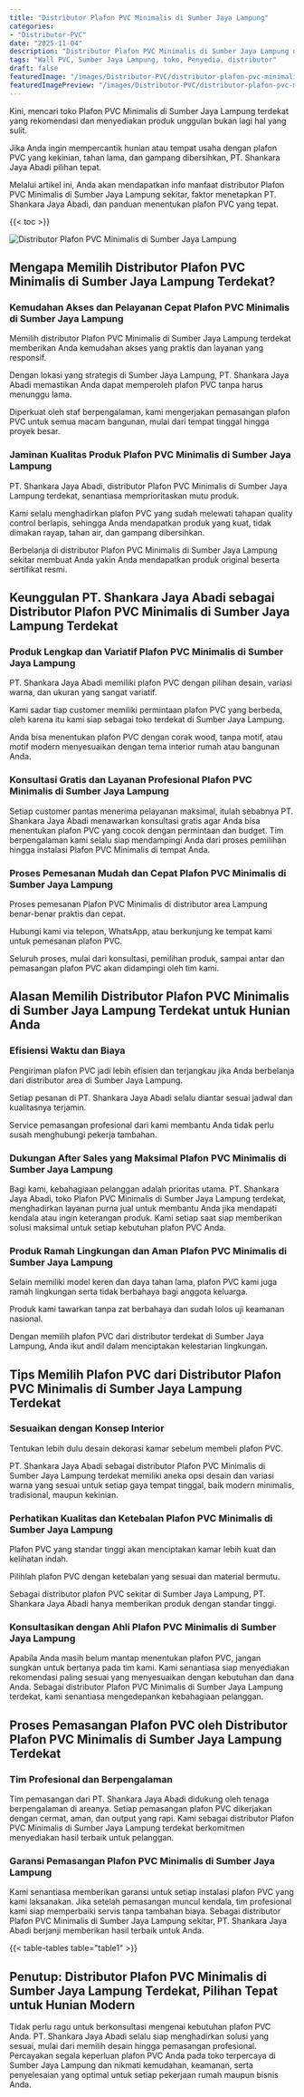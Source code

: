 ```yaml
---
title: "Distributor Plafon PVC Minimalis di Sumber Jaya Lampung"
categories:
- "Distributor-PVC"
date: "2025-11-04"
description: "Distributor Plafon PVC Minimalis di Sumber Jaya Lampung untuk hunian, kantor, dan ritel. Material unggulan, pilihan motif, warna menarik, beserta servis penempatan oleh tim profesional serta jaminan resmi!|Layanan distribusi Plafon PVC Minimalis di Sumber Jaya Lampung bagi kebutuhan hunian, office, atau toko, beserta produk unggulan dan penempatan oleh teknisi ahli serta jaminan resmi.|Solusi Plafon PVC Minimalis di Sumber Jaya Lampung yang andal bagi tempat tinggal, office, serta ritel, bersama produk berkualitas dan pemasangan ditangani oleh teknisi ahli dan jaminan resmi.|Penyediaan Plafon PVC Minimalis di Sumber Jaya Lampung bagi rumah, office, dan ritel, dengan panel unggulan dan pemasangan ditangani oleh tenaga ahli ahli, disertai beserta garansi resmi.}"
tags: "Wall PVC, Sumber Jaya Lampung, toko, Penyedia, distributor"
draft: false
featuredImage: "/images/Distributor-PVC/distributor-plafon-pvc-minimalis-di-sumber-jaya-lampung.png"
featuredImagePreview: "/images/Distributor-PVC/distributor-plafon-pvc-minimalis-di-sumber-jaya-lampung.png"
---
```


Kini, mencari toko Plafon PVC Minimalis di Sumber Jaya Lampung terdekat yang rekomendasi dan menyediakan produk unggulan bukan lagi hal yang sulit.

Jika Anda ingin mempercantik hunian atau tempat usaha dengan plafon PVC yang kekinian, tahan lama, dan gampang dibersihkan, PT. Shankara Jaya Abadi pilihan tepat.

Melalui artikel ini, Anda akan mendapatkan info manfaat distributor Plafon PVC Minimalis di Sumber Jaya Lampung sekitar, faktor menetapkan PT. Shankara Jaya Abadi, dan panduan menentukan plafon PVC yang tepat.

{{< toc >}}

![Distributor Plafon PVC Minimalis di Sumber Jaya Lampung](/images/Distributor-PVC/Distributor-Plafon-PVC-Minimalis-di-Sumber-Jaya-Lampung.png)

## Mengapa Memilih Distributor Plafon PVC Minimalis di Sumber Jaya Lampung Terdekat?

### Kemudahan Akses dan Pelayanan Cepat Plafon PVC Minimalis di Sumber Jaya Lampung

Memilih distributor Plafon PVC Minimalis di Sumber Jaya Lampung terdekat memberikan Anda kemudahan akses yang praktis dan layanan yang responsif.

Dengan lokasi yang strategis di Sumber Jaya Lampung, PT. Shankara Jaya Abadi memastikan Anda dapat memperoleh plafon PVC tanpa harus menunggu lama.

Diperkuat oleh staf berpengalaman, kami mengerjakan pemasangan plafon PVC untuk semua macam bangunan, mulai dari tempat tinggal hingga proyek besar.

### Jaminan Kualitas Produk Plafon PVC Minimalis di Sumber Jaya Lampung

PT. Shankara Jaya Abadi, distributor Plafon PVC Minimalis di Sumber Jaya Lampung terdekat, senantiasa memprioritaskan mutu produk.

Kami selalu menghadirkan plafon PVC yang sudah melewati tahapan quality control berlapis, sehingga Anda mendapatkan produk yang kuat, tidak dimakan rayap, tahan air, dan gampang dibersihkan.

Berbelanja di distributor Plafon PVC Minimalis di Sumber Jaya Lampung sekitar membuat Anda yakin Anda mendapatkan produk original beserta sertifikat resmi.

## Keunggulan PT. Shankara Jaya Abadi sebagai Distributor Plafon PVC Minimalis di Sumber Jaya Lampung Terdekat

### Produk Lengkap dan Variatif Plafon PVC Minimalis di Sumber Jaya Lampung

PT. Shankara Jaya Abadi memiliki plafon PVC dengan pilihan desain, variasi warna, dan ukuran yang sangat variatif.

Kami sadar tiap customer memiliki permintaan plafon PVC yang berbeda, oleh karena itu kami siap sebagai toko terdekat di Sumber Jaya Lampung.

Anda bisa menentukan plafon PVC dengan corak wood, tanpa motif, atau motif modern menyesuaikan dengan tema interior rumah atau bangunan Anda.

### Konsultasi Gratis dan Layanan Profesional Plafon PVC Minimalis di Sumber Jaya Lampung

Setiap customer pantas menerima pelayanan maksimal, itulah sebabnya PT. Shankara Jaya Abadi menawarkan konsultasi gratis agar Anda bisa menentukan plafon PVC yang cocok dengan permintaan dan budget. Tim berpengalaman kami selalu siap mendampingi Anda dari proses pemilihan hingga instalasi Plafon PVC Minimalis di tempat Anda.

### Proses Pemesanan Mudah dan Cepat Plafon PVC Minimalis di Sumber Jaya Lampung

Proses pemesanan Plafon PVC Minimalis di distributor area Lampung benar-benar praktis dan cepat.

Hubungi kami via telepon, WhatsApp, atau berkunjung ke tempat kami untuk pemesanan plafon PVC.

Seluruh proses, mulai dari konsultasi, pemilihan produk, sampai antar dan pemasangan plafon PVC akan didampingi oleh tim kami.

## Alasan Memilih Distributor Plafon PVC Minimalis di Sumber Jaya Lampung Terdekat untuk Hunian Anda

### Efisiensi Waktu dan Biaya

Pengiriman plafon PVC jadi lebih efisien dan terjangkau jika Anda berbelanja dari distributor area di Sumber Jaya Lampung.

Setiap pesanan di PT. Shankara Jaya Abadi selalu diantar sesuai jadwal dan kualitasnya terjamin.

Service pemasangan profesional dari kami membantu Anda tidak perlu susah menghubungi pekerja tambahan.

### Dukungan After Sales yang Maksimal Plafon PVC Minimalis di Sumber Jaya Lampung

Bagi kami, kebahagiaan pelanggan adalah prioritas utama. PT. Shankara Jaya Abadi, toko Plafon PVC Minimalis di Sumber Jaya Lampung terdekat, menghadirkan layanan purna jual untuk membantu Anda jika mendapati kendala atau ingin keterangan produk. Kami setiap saat siap memberikan solusi maksimal untuk setiap kebutuhan plafon PVC Anda.

### Produk Ramah Lingkungan dan Aman Plafon PVC Minimalis di Sumber Jaya Lampung

Selain memiliki model keren dan daya tahan lama, plafon PVC kami juga ramah lingkungan serta tidak berbahaya bagi anggota keluarga.

Produk kami tawarkan tanpa zat berbahaya dan sudah lolos uji keamanan nasional.

Dengan memilih plafon PVC dari distributor terdekat di Sumber Jaya Lampung, Anda ikut andil dalam menciptakan kelestarian lingkungan.

## Tips Memilih Plafon PVC dari Distributor Plafon PVC Minimalis di Sumber Jaya Lampung Terdekat

### Sesuaikan dengan Konsep Interior

Tentukan lebih dulu desain dekorasi kamar sebelum membeli plafon PVC.

PT. Shankara Jaya Abadi sebagai distributor Plafon PVC Minimalis di Sumber Jaya Lampung terdekat memiliki aneka opsi desain dan variasi warna yang sesuai untuk setiap gaya tempat tinggal, baik modern minimalis, tradisional, maupun kekinian.

### Perhatikan Kualitas dan Ketebalan Plafon PVC Minimalis di Sumber Jaya Lampung

Plafon PVC yang standar tinggi akan menciptakan kamar lebih kuat dan kelihatan indah.

Pilihlah plafon PVC dengan ketebalan yang sesuai dan material bermutu.

Sebagai distributor plafon PVC sekitar di Sumber Jaya Lampung, PT. Shankara Jaya Abadi hanya memberikan produk dengan standar tinggi.

### Konsultasikan dengan Ahli Plafon PVC Minimalis di Sumber Jaya Lampung

Apabila Anda masih belum mantap menentukan plafon PVC, jangan sungkan untuk bertanya pada tim kami. Kami senantiasa siap menyediakan rekomendasi paling sesuai yang menyesuaikan dengan kebutuhan dan dana Anda. Sebagai distributor Plafon PVC Minimalis di Sumber Jaya Lampung terdekat, kami senantiasa mengedepankan kebahagiaan pelanggan.

## Proses Pemasangan Plafon PVC oleh Distributor Plafon PVC Minimalis di Sumber Jaya Lampung Terdekat

### Tim Profesional dan Berpengalaman

Tim pemasangan dari PT. Shankara Jaya Abadi didukung oleh tenaga berpengalaman di areanya. Setiap pemasangan plafon PVC dikerjakan dengan cermat, aman, dan output yang rapi. Kami sebagai distributor Plafon PVC Minimalis di Sumber Jaya Lampung terdekat berkomitmen menyediakan hasil terbaik untuk pelanggan.

### Garansi Pemasangan Plafon PVC Minimalis di Sumber Jaya Lampung

Kami senantiasa memberikan garansi untuk setiap instalasi plafon PVC yang kami laksanakan. Jika setelah pemasangan muncul kendala, tim profesional kami siap memperbaiki servis tanpa tambahan biaya. Sebagai distributor Plafon PVC Minimalis di Sumber Jaya Lampung sekitar, PT. Shankara Jaya Abadi berjanji memberikan hasil terbaik untuk Anda.

{{< table-tables table="table1" >}}

## Penutup: Distributor Plafon PVC Minimalis di Sumber Jaya Lampung Terdekat, Pilihan Tepat untuk Hunian Modern

Tidak perlu ragu untuk berkonsultasi mengenai kebutuhan plafon PVC Anda. PT. Shankara Jaya Abadi selalu siap menghadirkan solusi yang sesuai, mulai dari memilih desain hingga pemasangan profesional. Percayakan segala keperluan plafon PVC Anda pada toko terpercaya di Sumber Jaya Lampung dan nikmati kemudahan, keamanan, serta penyelesaian yang optimal untuk setiap pekerjaan rumah maupun bisnis Anda.
